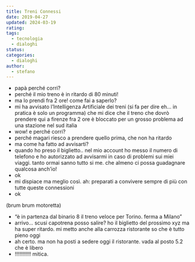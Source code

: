 ```yaml
---
title: Treni Connessi
date: 2019-04-27
updated: 2024-03-19
rating: 
tags:
  - tecnologia
  - dialoghi
status: 
categories:
  - dialoghi
author:
  - stefano
---
```


- papà perché corri?
- perché il mio treno è in ritardo di 80 minuti!
- ma lo prendi fra 2 ore! come fai a saperlo?
- mi ha avvisato l’Intelligenza Artificiale dei treni (si fa per dire eh... in pratica è solo un programma) che mi dice che il treno che dovrò prendere qui a firenze fra 2 ore è bloccato per un grosso problema ad una stazione nel sud italia
- wow! e perché corri?
- perché magari riesco a prendere quello prima, che non ha ritardo
- ma come ha fatto ad avvisarti?
- quando ho preso il biglietto.. nel mio account ho messo il numero di telefono e ho autorizzato ad avvisarmi in caso di problemi sui miei viaggi. tanto ormai sanno tutto si me. che almeno ci possa guadagnare qualcosa anch’io!
- ok
- mi dispiace ma meglio così. ah: preparati a convivere sempre di più con tutte queste connessioni
- ok

(brum brum motoretta)

- “è in partenza dal binario 8 il treno veloce per Torino. ferma a Milano”
- arrivo... scusi capotrena posso salire? ho il biglietto del prossimo xyz ma ha super ritardo. mi metto anche alla carrozza ristorante so che è tutto pieno oggi
- ah certo. ma non ha posti a sedere oggi il ristorante. vada al posto 5.2 che è libero
- !!!!!!!!!!! mitica.
